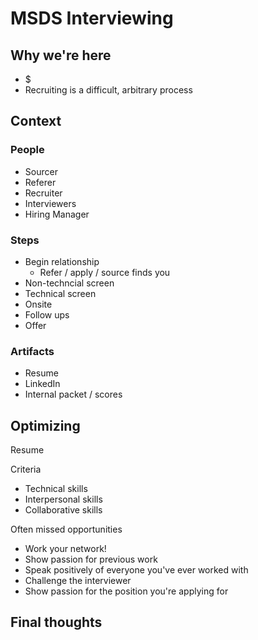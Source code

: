 # MSDS Interviewing

## Why we're here

 - $
 - Recruiting is a difficult, arbitrary process

## Context

### People

 - Sourcer
 - Referer
 - Recruiter
 - Interviewers
 - Hiring Manager

### Steps

 - Begin relationship
   - Refer / apply / source finds you
 - Non-techncial screen
 - Technical screen
 - Onsite
 - Follow ups
 - Offer

### Artifacts

 - Resume
 - LinkedIn
 - Internal packet / scores

## Optimizing

Resume

Criteria

 - Technical skills
 - Interpersonal skills
 - Collaborative skills

Often missed opportunities

 - Work your network!
 - Show passion for previous work
 - Speak positively of everyone you've ever worked with
 - Challenge the interviewer
 - Show passion for the position you're applying for

## Final thoughts

